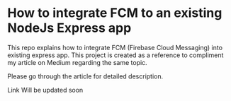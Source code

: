 # How to integrate FCM to an existing NodeJs Express app
This repo explains how to integrate FCM (Firebase Cloud Messaging) into existing express app. This project is created as a reference to compliment my article on Medium regarding the same topic.

Please go through the article for detailed description.

Link Will be updated soon
